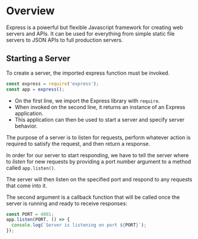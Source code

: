 # Overview

Express is a powerful but flexible Javascript framework for creating web servers and APIs. It can be used for everything from simple static file servers to JSON APIs to full production servers.

## Starting a Server

To create a server, the imported express function must be invoked.
```js
const express = require('express');
const app = express();
```
- On the first line, we import the Express library with `require`. 
- When invoked on the second line, it returns an instance of an Express application. 
- This application can then be used to start a server and specify server behavior.

The purpose of a server is to listen for requests, perform whatever action is required to satisfy the request, and then return a response.

In order for our server to start responding, we have to tell the server where to *listen* for new requests by providing a port number argument to a method called `app.listen()`.

The server will then listen on the specified port and respond to any requests that come into it.

The second argument is a callback function that will be called once the server is running and ready to receive responses:
```js
const PORT = 4001;
app.listen(PORT, () => {
  console.log(`Server is listening on port ${PORT}`);
});
```



